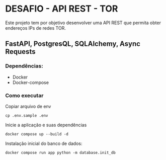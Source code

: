 # DESAFIO - API REST - TOR

Este projeto tem por objetivo desenvolver uma API REST que permita obter endereços IPs de redes TOR.

## FastAPI, PostgresQL, SQLAlchemy, Async Requests

### Dependências:
- Docker
- Docker-compose

### Como executar

Copiar arquivo de env

```
cp .env.sample .env
```

Inicie a aplicação e suas dependências

``` 
docker compose up --build -d
```

Instalação inicial do banco de dados:

```
docker compose run app python -m database.init_db
```

